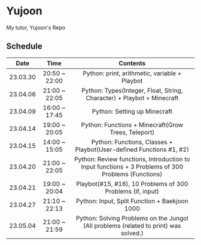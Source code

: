 # Yujoon
My tutor, Yujoon's Repo

## Schedule

|   Date   |      Time     |                                              Contents                                              |
|:--------:|:-------------:|:--------------------------------------------------------------------------------------------------:|
| 23.03.30 | 20:50 ~ 22:00 |                            Python: print, arithmetic, variable + Playbot                           |
| 23.04.06 | 21:00 ~ 22:05 |               Python: Types(Integer, Float, String, Character) + Playbot + Minecraft               |
| 23.04.09 | 16:00 ~ 17:45 |                                    Python: Setting up Minecraft                                    |
| 23.04.14 | 19:00 ~ 20:05 |                         Python: Functions + Minecraft(Grow Trees, Teleport)                        |
| 23.04.15 | 14:00 ~ 15:05 |                 Python: Functions, Classes + Playbot(User-defined Functions #1, #2)                |
| 23.04.20 | 21:00 ~ 22:05 | Python: Review functions, Introduction to Input functions + 3 Problems of 300 Problems (Functions) |
| 23.04.21 | 19:00 ~ 20:04 |                     Playbot(#15, #16), 10 Problems of 300 Problems (if, input)                     |
| 23.04.27 | 21:10 ~ 22:13 |                            Python: Input, Split Function + Baekjoon 1000                           |
| 23.05.04 | 21:00 ~ 21:59 |        Python: Solving Problems on the Jungol (All problems (related to print) was solved.)        |